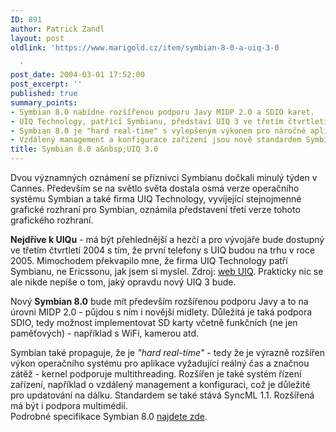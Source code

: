 ```yaml
---
ID: 891
author: Patrick Zandl
layout: post
oldlink: 'https://www.marigold.cz/item/symbian-8-0-a-uiq-3-0

  '
post_date: 2004-03-01 17:52:00
post_excerpt: ''
published: true
summary_points:
- Symbian 8.0 nabídne rozšířenou podporu Javy MIDP 2.0 a SDIO karet.
- UIQ Technology, patřící Symbianu, představí UIQ 3 ve třetím čtvrtletí 2004.
- Symbian 8.0 je "hard real-time" s vylepšeným výkonem pro náročné aplikace.
- Vzdálený management a konfigurace zařízení jsou nově standardem Symbianu.
title: Symbian 8.0 a&nbsp;UIQ 3.0
---
```


<p>
Dvou&#160;významných oznámení se příznivci Symbianu dočkali minulý týden v Cannes. Především se na světlo světa dostala osmá verze operačního systému Symbian a také firma UIQ Technology, vyvíjející stejnojmenné grafické&#160;rozhraní pro Symbian, oznámila představení třetí verze tohoto grafického rozhraní.</p>

<p>
<STRONG>Nejdříve k UIQu</STRONG> - má být přehlednější a hezčí a pro vývojáře bude dostupný ve třetím čtvrtletí 2004 s tím, že první telefony s UIQ budou na trhu v roce 2005. Mimochodem překvapilo mne, že firma UIQ Technology patří Symbianu, ne Ericssonu, jak jsem si myslel. Zdroj: <A href="http://www.uiq.com/uiq3" target=_blank>web UIQ</A>. Prakticky nic se ale nikde nepíše o tom, jaký opravdu nový UIQ 3 bude. </p>

<p>
Nový <STRONG>Symbian 8.0</STRONG> bude mít především rozšířenou podporu Javy a to na úrovni MIDP 2.0 - půjdou s ním i novější midlety. Důležitá je taká podpora SDIO, tedy možnost implementovat SD karty včetně funkčních (ne jen paměťových) - například s WiFi, kamerou atd. </p>

<p>
Symbian také propaguje, že je <EM>"hard real-time"</EM> - tedy že je výrazně rozšířen výkon operačního systému pro aplikace vyžadující reálný čas a značnou zátěž - kernel podporuje multithreading. Rozšířen je také systém řízení zařízení, například o vzdálený management a konfiguraci, což je důležité pro updatování na dálku. Standardem se také stává SyncML 1.1. Rozšířená má být i podpora multimédií. <BR>Podrobné specifikace Symbian 8.0 <A href="http://www.symbian.com/technology/symbos-v8x.html" target=_blank>najdete zde</A>.</p>